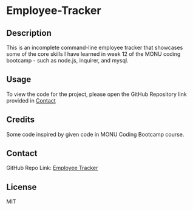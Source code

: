 # Employee-Tracker

## Description

This is an incomplete command-line employee tracker that showcases some of the core skills I have learned in week 12 of the MONU coding bootcamp - such as node.js, inquirer, and mysql.

## Usage

To view the code for the project, please open the GitHub Repository link provided in [Contact](#contact)

## Credits

Some code inspired by given code in MONU Coding Bootcamp course.

## Contact

GitHub Repo Link: [Employee Tracker](https://github.com/RubabaKhandaker/Employee-Tracker)

## License

MIT